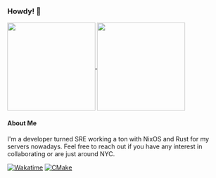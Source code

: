 ### Howdy! 👋

<a href="https://github.com/anuraghazra/github-readme-stats">
  <img height=200em align="center" src="https://github-readme-stats.vercel.app/api?username=ahuston-0&show_icons=true&layout=compact&count_private=true&theme=tokyonight&include_all_commits=true" />
</a>
<a href="https://github.com/anuraghazra/github-readme-stats">
  <img height=200em align="center" src="https://github-readme-stats.vercel.app/api/wakatime?username=ahuston0&layout=compact&time_range=last_year&langs_count=10&theme=tokyonight" />
</a>


#### About Me

I'm a developer turned SRE working a ton with NixOS and Rust for my servers nowadays. Feel free to reach out if you have any interest in collaborating or are just around NYC.

[![Wakatime](https://wakatime.com/badge/user/0a36bfaa-f919-4dd5-834e-04af1ccc47d1.svg)](https://wakatime.com/@0a36bfaa-f919-4dd5-834e-04af1ccc47d1)
[![CMake](https://github.com/StevensDeptECE/GrailGUI/actions/workflows/cmake.yml/badge.svg?branch=main)](https://github.com/StevensDeptECE/GrailGUI/actions/workflows/cmake.yml)
<!--
**ahuston-0/ahuston-0** is a ✨ _special_ ✨ repository because its `README.md` (this file) appears on your GitHub profile.

Here are some ideas to get you started:

- 🔭 I’m currently working on ...
- 🌱 I’m currently learning ...
- 👯 I’m looking to collaborate on ...
- 🤔 I’m looking for help with ...
- 💬 Ask me about ...
- 📫 How to reach me: ...
- 😄 Pronouns: ...
- ⚡ Fun fact: ...
-->
<link href="https://hachyderm.io/@moondust1105" rel="me">

